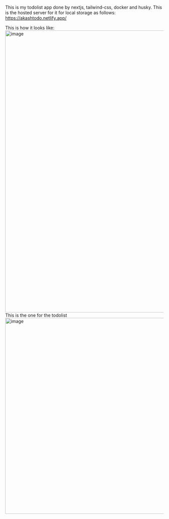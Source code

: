 This is my todolist app done by nextjs, tailwind-css, docker and husky.
This is the hosted server for it for local storage as follows: https://akashtodo.netlify.app/

This is how it looks like:
<img width="894" alt="image" src="https://github.com/Zerothlaw0095/todo/assets/131967635/b58055dd-d1ec-4e05-b676-762c62afe532">
This is the one for the todolist
<img width="621" alt="image" src="https://github.com/Zerothlaw0095/todo/assets/131967635/90c3e845-e278-4d2b-8b6c-bdcd88ab6cc6">

